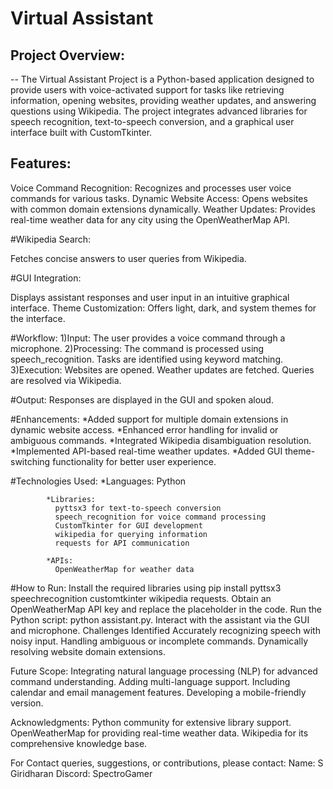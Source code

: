 # Virtual Assistant 

## Project Overview:

 -- The Virtual Assistant Project is a  Python-based application designed to provide users with voice-activated support for tasks like retrieving information, opening websites, providing weather updates, and answering questions using Wikipedia. 
The project integrates advanced libraries for speech recognition, text-to-speech conversion, and a graphical user interface built with CustomTkinter.

## Features:

  Voice Command Recognition: Recognizes and processes user voice commands for various tasks.
  Dynamic Website Access: Opens websites with common domain extensions dynamically.
  Weather Updates: Provides real-time weather data for any city using the OpenWeatherMap API.
  
#Wikipedia Search: 

  Fetches concise answers to user queries from Wikipedia.
  
#GUI Integration: 

  Displays assistant responses and user input in an intuitive graphical interface.
  Theme Customization: Offers light, dark, and system themes for the interface.
  
#Workflow:
  1)Input:
    The user provides a voice command through a      microphone.
  2)Processing:
    The command is processed using speech_recognition.
    Tasks are identified using keyword matching.  
  3)Execution:
    Websites are opened.
    Weather updates are fetched.
    Queries are resolved via Wikipedia.
      
#Output: 
  Responses are displayed in the GUI and spoken aloud.
  
#Enhancements:
 *Added support for multiple domain extensions in dynamic website access.
 *Enhanced error handling for invalid or ambiguous commands.
 *Integrated Wikipedia disambiguation  resolution.
 *Implemented API-based real-time weather updates.
 *Added GUI theme-switching functionality for better user experience.

#Technologies Used:
            *Languages:
              Python
              
            *Libraries:
              pyttsx3 for text-to-speech conversion
              speech_recognition for voice command processing
              CustomTkinter for GUI development
              wikipedia for querying information
              requests for API communication
              
            *APIs:
              OpenWeatherMap for weather data
  
#How to Run:
  Install the required libraries using pip install pyttsx3 speechrecognition customtkinter wikipedia requests.
  Obtain an OpenWeatherMap API key and replace the placeholder in the code.
  Run the Python script: python assistant.py.
  Interact with the assistant via the GUI and microphone.
  Challenges Identified
  Accurately recognizing speech with noisy input.
  Handling ambiguous or incomplete commands.
  Dynamically resolving website domain extensions.
  
Future Scope:
    Integrating natural language processing (NLP) for advanced command understanding.
    Adding multi-language support.
    Including calendar and email management features.
    Developing a mobile-friendly version.
  
Acknowledgments:
    Python community for extensive library support.
    OpenWeatherMap for providing real-time weather data.
    Wikipedia for its comprehensive knowledge base.
  
For Contact queries, suggestions, or contributions, please contact:
    Name: S Giridharan 
    Discord: SpectroGamer
